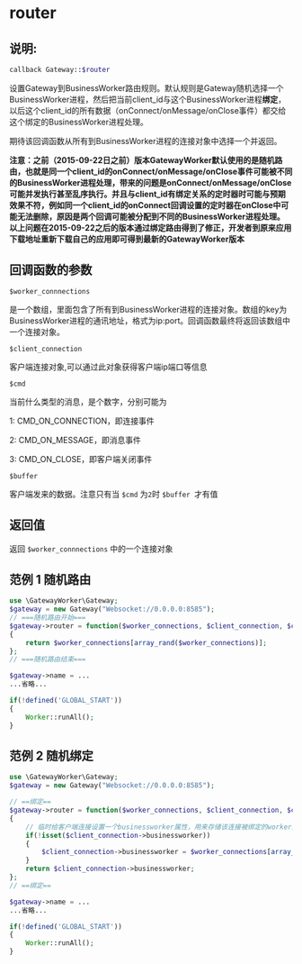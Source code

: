 # router

## 说明:
```php
callback Gateway::$router
```

设置Gateway到BusinessWorker路由规则。默认规则是Gateway随机选择一个BusinessWorker进程，然后把当前client_id与这个BusinessWorker进程**绑定**，以后这个client_id的所有数据（onConnect/onMessage/onClose事件）都交给这个绑定的BusinessWorker进程处理。

期待该回调函数从所有到BusinessWorker进程的连接对象中选择一个并返回。

**注意：之前（2015-09-22日之前）版本GatewayWorker默认使用的是随机路由，也就是同一个client_id的onConnect/onMessage/onClose事件可能被不同的BusinessWorker进程处理，带来的问题是onConnect/onMessage/onClose可能并发执行甚至乱序执行。并且与client_id有绑定关系的定时器时可能与预期效果不符，例如同一个client_id的onConnect回调设置的定时器在onClose中可能无法删除，原因是两个回调可能被分配到不同的BusinessWorker进程处理。以上问题在2015-09-22之后的版本通过绑定路由得到了修正，开发者到原来应用下载地址重新下载自己的应用即可得到最新的GatewayWorker版本**


## 回调函数的参数

``` $worker_connnections ```

是一个数组，里面包含了所有到BusinessWorker进程的连接对象。数组的key为BusinessWorker进程的通讯地址，格式为ip:port。回调函数最终将返回该数组中一个连接对象。


``` $client_connection ```

客户端连接对象,可以通过此对象获得客户端ip端口等信息

``` $cmd ```

当前什么类型的消息，是个数字，分别可能为

1: CMD_ON_CONNECTION，即连接事件

2: CMD_ON_MESSAGE，即消息事件

3: CMD_ON_CLOSE，即客户端关闭事件


``` $buffer ```

客户端发来的数据。注意只有当 ``` $cmd ``` 为``` 2 ```时 ```$buffer ```才有值

## 返回值
返回 ```$worker_connnections``` 中的一个连接对象



## 范例 1 随机路由

```php
use \GatewayWorker\Gateway;
$gateway = new Gateway("Websocket://0.0.0.0:8585");
// ===随机路由开始===
$gateway->router = function($worker_connections, $client_connection, $cmd, $buffer)
{
    return $worker_connections[array_rand($worker_connections)];
};
// ===随机路由结束===

$gateway->name = ...
...省略...

if(!defined('GLOBAL_START'))
{
    Worker::runAll();
}
```

## 范例 2 随机绑定
```php
use \GatewayWorker\Gateway;
$gateway = new Gateway("Websocket://0.0.0.0:8585");

// ==绑定==
$gateway->router = function($worker_connections, $client_connection, $cmd, $buffer)
{
    // 临时给客户端连接设置一个businessworker属性，用来存储该连接被绑定的worker进程
    if(!isset($client_connection->businessworker))
    {
        $client_connection->businessworker = $worker_connections[array_rand($worker_connections)];
    }
    return $client_connection->businessworker;
};
// ==绑定==

$gateway->name = ...
...省略...

if(!defined('GLOBAL_START'))
{
    Worker::runAll();
}
```


